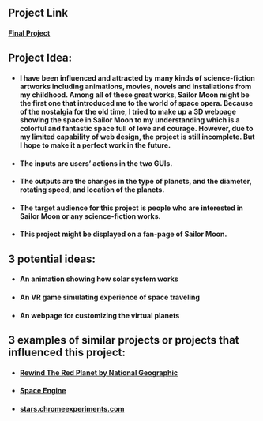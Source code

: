 ## Project Link
#### [Final Project](http://kikijinqili.github.io/CIM640-JinqiLi//homework/final/index.html)

## Project Idea:
* #### I have been influenced and attracted by many kinds of science-fiction artworks including animations, movies, novels and installations from my childhood. Among all of these great works, Sailor Moon might be the first one that introduced me to the world of space opera. Because of the nostalgia for the old time, I tried to make up a 3D webpage showing the space in Sailor Moon to my understanding which is a colorful and fantastic space full of love and courage. However, due to my limited capability of web design, the project is still incomplete. But I hope to make it a perfect work in the future.
* #### The inputs are users’ actions in the two GUIs.
* #### The outputs are the changes in the type of planets, and the diameter, rotating speed, and location of the planets.
* #### The target audience for this project is people who are interested in Sailor Moon or any science-fiction works.
* #### This project might be displayed on a fan-page of Sailor Moon.

## 3 potential ideas:
* #### An animation showing how solar system works
* #### An VR game simulating experience of space traveling
* #### An webpage for customizing the virtual planets

## 3 examples of similar projects or projects that influenced this project:
* #### [Rewind The Red Planet by National Geographic](https://www.nationalgeographic.com/science/2016/11/exploring-mars-map-panorama-pictures/)
* #### [Space Engine](http://spaceengine.org/)
* #### [stars.chromeexperiments.com](http://stars.chromeexperiments.com/)
